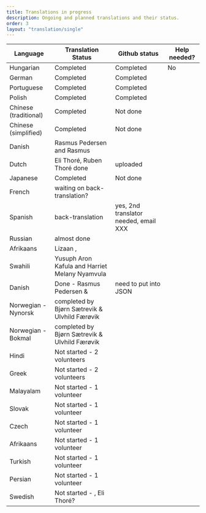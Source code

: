 ```yaml
---
title: Translations in progress
description: Ongoing and planned translations and their status.
order: 3
layout: "translation/single"
---
```


| Language  | Translation Status | Github status | Help needed? 
| ------------- | ------------- | ------------- | ------------- 
| Hungarian  | Completed | Completed | No
| German  | Completed  | Completed  | 
| Portuguese  | Completed  | Completed
| Polish  | Completed  | Completed
| Chinese (traditional)  | Completed  | Not done
| Chinese (simplified)  | Completed | Not done
| Danish | Rasmus Pedersen and Rasmus | 
| Dutch | Eli Thoré, Ruben Thoré done | uploaded 
| Japanese  | Completed  | Not done
| French  | waiting on back-translation?  | 
| Spanish  | back-translation   | yes, 2nd translator needed, email XXX
| Russian  | almost done |
| Afrikaans  | Lizaan ,  |
| Swahili  | Yusuph Aron Kafula  and Harriet Melany Nyamvula |
| Danish  | Done - Rasmus Pedersen &  | need to put into JSON
| Norwegian - Nynorsk  | completed by Bjørn Sætrevik & Ulvhild Færøvik |
| Norwegian - Bokmal | completed by Bjørn Sætrevik & Ulvhild Færøvik |
| Hindi  | Not started - 2 volunteers |
| Greek  | Not started - 2 volunteers |
| Malayalam | Not started - 1 volunteer
| Slovak | Not started - 1 volunteer
| Czech | Not started - 1 volunteer
| Afrikaans | Not started - 1 volunteer
| Turkish | Not started - 1 volunteer
| Persian | Not started - 1 volunteer
| Swedish | Not started - , Eli Thoré?
